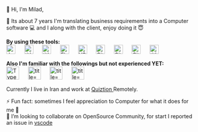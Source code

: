 👋 Hi, I'm Milad,

 🧞 Its about 7 years I'm translating business requirements into a Computer software 💻 and I along with the client, enjoy doing it 😇 

<b>By using these tools: </b>
<br>
<img alt="JavaScript" title="JavaScript" src="https://user-images.githubusercontent.com/1680157/87443764-4af82c80-c5cc-11ea-82c2-c368ee12cf6d.png" height="24">
&nbsp;&nbsp;&nbsp;&nbsp;
<img alt=" title=" title="Node.js" src="https://user-images.githubusercontent.com/1680157/87443758-4a5f9600-c5cc-11ea-8f63-92e126a1145b.png" height="24">
&nbsp;&nbsp;&nbsp;&nbsp;
<img alt=" title=" title="PostgreSQL" src="https://cdn.iconscout.com/icon/free/png-256/postgresql-11-1175122.png" height="24">
&nbsp;&nbsp;&nbsp;&nbsp;
<img alt="Flutter" title="Docker" src="https://files.virgool.io/upload/users/201814/posts/pkyizzvm5tod/nuunumtkusdi.png" height="24">
&nbsp;&nbsp;&nbsp;&nbsp;
<img alt="VS Code" title="VS Code" src="https://user-images.githubusercontent.com/1680157/87443751-492e6900-c5cc-11ea-9854-f82d4d921133.png" height="24">
&nbsp;&nbsp;&nbsp;&nbsp;
<img alt="Git" title="Git" src="https://user-images.githubusercontent.com/1680157/87443755-49c6ff80-c5cc-11ea-954a-579f7c72873a.png" height="24">
&nbsp;&nbsp;&nbsp;&nbsp;
<img alt="Git" title="Splunk" src="https://encrypted-tbn0.gstatic.com/images?q=tbn:ANd9GcQ5z8Mf5B52l1fmwJa4GlQIY_J25psbPgDKxQ&usqp=CAU" height="24">
&nbsp;&nbsp;&nbsp;&nbsp;
<img alt="Git" title="RedHat-based Linux Server" src="https://www.wapt.fr/en/doc/_images/redhat.png" height="24">
&nbsp;&nbsp;&nbsp;&nbsp;
<img alt=" title=" title="Sublime Text 3" src="https://icons.iconarchive.com/icons/papirus-team/papirus-apps/256/sublime-text-icon.png" height="24">

<b>Also I'm familiar with the followings but not experienced YET:</b>
<br>
<img alt="TypeScript" title="TypeScript" src="https://user-images.githubusercontent.com/1680157/87443766-4af82c80-c5cc-11ea-8a13-a651f150fa99.png" height="34">
&nbsp;&nbsp;&nbsp;&nbsp;
<img alt=" title=" title="AWS Lambda" src="https://miro.medium.com/max/13334/1*RJs-ufPYhfbJaugiKtoOZA.png" height="34">
&nbsp;&nbsp;&nbsp;&nbsp;
<img alt=" title=" title="MongoDB" src="https://cdn.iconscout.com/icon/free/png-256/mongodb-2-1175137.png" height="34">
&nbsp;&nbsp;&nbsp;&nbsp;
<img alt=" title=" title="GraphQL" src="https://cdn.jsdelivr.net/npm/graphql-playground-react/build/logo.png" height="34">


Currently I live in Iran and work at <a href="https://cafebazaar.ir/app/com.akaf.quiztion?l=en"> Quiztion </a> Remotely.

⚡ Fun fact: sometimes I feel appreciation to Computer for what it does for me 🤗
<br>
👯 I’m looking to collaborate on OpenSource Community, for start I reported an issue in <a href="https://github.com/microsoft/vscode/issues/116155">vscode</a>

